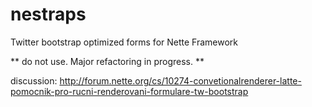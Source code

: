 nestraps
========

Twitter bootstrap optimized forms for Nette Framework

** do not use. Major refactoring in progress. **

discussion: http://forum.nette.org/cs/10274-convetionalrenderer-latte-pomocnik-pro-rucni-renderovani-formulare-tw-bootstrap